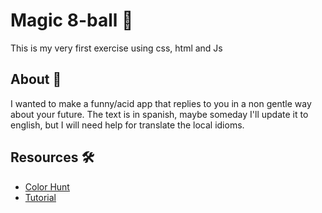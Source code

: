 # Magic 8-ball 🎱
  This is my very first exercise using css, html and Js
## About 🚀
  I wanted to make a funny/acid app that replies to you in a non gentle way about your future.
  The text is in spanish, maybe someday I'll update it to english, but I will need help for translate the local idioms.

## Resources 🛠️
  * [Color Hunt](https://colorhunt.co/) 
  * [Tutorial](https://medium.com/swlh/creating-a-magic-8-ball-in-html5-with-javascript-40df2a0c6efb)
  

